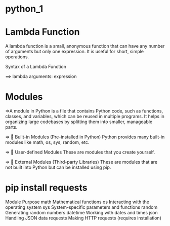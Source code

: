 # python_1

# Lambda Function
 
A lambda function is a small, anonymous function that can have any number of arguments but only one expression. It is useful for short, simple operations.

Syntax of a Lambda Function

==> lambda arguments: expression

# Modules
 =>A module in Python is a file that contains Python code, such as functions, classes, and variables, which can be reused in multiple programs. It helps in organizing large codebases by splitting them into smaller, manageable parts.

=> 🔹 Built-in Modules (Pre-installed in Python)
Python provides many built-in modules like math, os, sys, random, etc.

=> 🔹 User-defined Modules
These are modules that you create yourself.

=> 🔹 External Modules (Third-party Libraries)
These are modules that are not built into Python but can be installed using pip.
# pip install requests


 Module  	Purpose
math	    Mathematical functions
os	      Interacting with the operating system
sys	      System-specific parameters and functions
random	  Generating random numbers
datetime	Working with dates and times
json	    Handling JSON data
requests	Making HTTP requests (requires installation)
